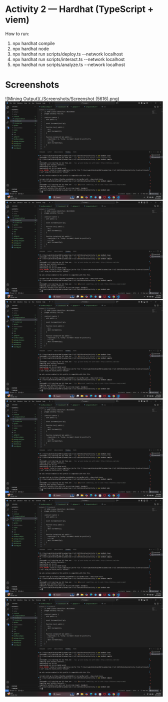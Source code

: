 # Activity 2 — Hardhat (TypeScript + viem)

How to run:
1) npx hardhat compile
2) npx hardhat node
3) npx hardhat run scripts/deploy.ts --network localhost
4) npx hardhat run scripts/interact.ts --network localhost
5) npx hardhat run scripts/analyze.ts --network localhost

# Screenshots
![Mining Output](./Screenshots/Screenshot (5616).png)
![Mining Output](./Screenshots/Shot1.png)
![Mining Output](./Screenshots/Shot1.png)
![Mining Output](./Screenshots/Shot1.png)
![Mining Output](./Screenshots/Shot1.png)
![Mining Output](./Screenshots/Shot1.png)
![Mining Output](./Screenshots/Shot1.png)
